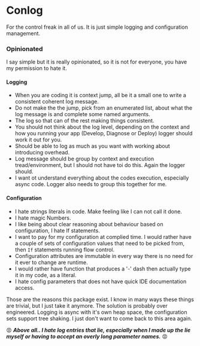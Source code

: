 # Conlog

For the control freak in all of us. It is just simple logging and configuration management.

### Opinionated

I say simple but it is really opinionated, so it is not for everyone, you have my permission to hate it.

#### Logging

- When you are coding it is context jump, all be it a small one to write a consistent coherent log message.
- Do not make the the jump, pick from an enumerated list, about what the log message is and complete some named arguments.
- The log so that can of the rest making things consistent.
- You should not think about the log level, depending on the context and how you running your app (Develop, Diagnose or Deploy) logger should work it out for you.
- Should be able to log as much as you want with working about introducing overhead.
- Log message should be group by context and execution tread/environment, but I should not have toi do this. Again the logger should.
- I want ot understand everything about the codes execution, especially async code. Logger also needs to group this together for me.

#### Configuration

- I hate strings literals in code. Make feeling like I can not call it done.
- I hate magic Numbers.
- I like being about clear reasoning about behaviour based on configuration, I hate If statements.
- I want to pay for my configuration at complied time. I would rather have a couple of sets of configuration values that need to be picked from, then ```If``` statements running flow control.
- Configuration attributes are immutable in every way there is no need for it ever to change are runtime.
- I would rather have function that produces a '-' dash then actually type it in my code, as a literal.
- I hate config parameters that does not have quick IDE documentation access.

Those are the reasons this package exist. I know in many ways these things are trivial, but I just take it anymore.
The solution is probably over engineered. Logging is async with it's own heap space, the configuration sets support tree shaking.
I just don't want to come back to this area again.

:rage: **_Above all.. I hate log entries that lie, especially when I made up the lie myself or having to accept an overly long parameter names._** :rage: